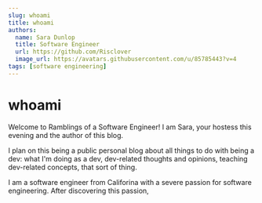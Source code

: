 ```yaml
---
slug: whoami
title: whoami
authors:
  name: Sara Dunlop
  title: Software Engineer
  url: https://github.com/Risclover
  image_url: https://avatars.githubusercontent.com/u/85785443?v=4
tags: [software engineering]
---
```


# whoami


Welcome to Ramblings of a Software Engineer! I am Sara, your hostess this evening and the author of this blog.

I plan on this being a public personal blog about all things to do with being a dev: what I'm doing as a dev, dev-related thoughts and opinions, teaching dev-related concepts, that sort of thing.

I am a software engineer from Califorina with a severe passion for software engineering. After discovering this passion, 
